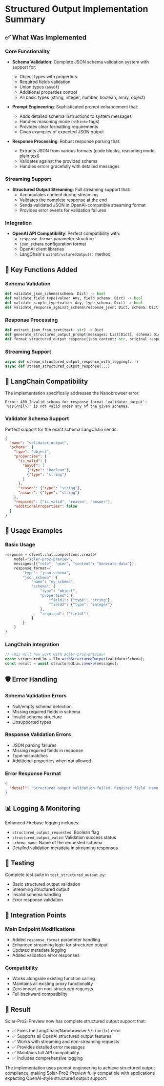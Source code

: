 # Structured Output Implementation Summary

## ✅ What Was Implemented

### Core Functionality
- **Schema Validation**: Complete JSON schema validation system with support for:
  - Object types with properties
  - Required fields validation
  - Union types (`anyOf`)
  - Additional properties control
  - All basic types (string, integer, number, boolean, array, object)

- **Prompt Engineering**: Sophisticated prompt enhancement that:
  - Adds detailed schema instructions to system messages
  - Handles reasoning mode (`<think>` tags)
  - Provides clear formatting requirements
  - Gives examples of expected JSON output

- **Response Processing**: Robust response parsing that:
  - Extracts JSON from various formats (code blocks, reasoning mode, plain text)
  - Validates against the provided schema
  - Handles errors gracefully with detailed messages

### Streaming Support
- **Structured Output Streaming**: Full streaming support that:
  - Accumulates content during streaming
  - Validates the complete response at the end
  - Sends validated JSON in OpenAI-compatible streaming format
  - Provides error events for validation failures

### Integration
- **OpenAI API Compatibility**: Perfect compatibility with:
  - `response_format` parameter structure
  - `json_schema` configuration format
  - OpenAI client libraries
  - LangChain's `withStructuredOutput()` method

## 🔧 Key Functions Added

### Schema Validation
```python
def validate_json_schema(schema: Dict) -> bool
def validate_field_type(value: Any, field_schema: Dict) -> bool
def validate_simple_type(value: Any, type_schema: Dict) -> bool
def validate_response_against_schema(response_json: Dict, schema: Dict) -> bool
```

### Response Processing
```python
def extract_json_from_text(text: str) -> Dict
def generate_structured_output_prompt(messages: List[Dict], schema: Dict, schema_name: str) -> List[Dict]
def format_structured_output_response(json_content: str, original_response: Dict) -> Dict
```

### Streaming Support
```python
async def stream_structured_output_response_with_logging(...)
async def stream_structured_output_response(...)
```

## 🎯 LangChain Compatibility

The implementation specifically addresses the Nanobrowser error:
```
Error: 400 Invalid schema for response_format 'validator_output': '%!s(<nil>)' is not valid under any of the given schemas.
```

### Validator Schema Support
Perfect support for the exact schema LangChain sends:
```json
{
  "name": "validator_output",
  "schema": {
    "type": "object",
    "properties": {
      "is_valid": {
        "anyOf": [
          {"type": "boolean"},
          {"type": "string"}
        ]
      },
      "reason": {"type": "string"},
      "answer": {"type": "string"}
    },
    "required": ["is_valid", "reason", "answer"],
    "additionalProperties": false
  }
}
```

## 🚀 Usage Examples

### Basic Usage
```python
response = client.chat.completions.create(
    model="solar-pro2-preview",
    messages=[{"role": "user", "content": "Generate data"}],
    response_format={
        "type": "json_schema",
        "json_schema": {
            "name": "my_schema",
            "schema": {
                "type": "object",
                "properties": {
                    "field1": {"type": "string"},
                    "field2": {"type": "integer"}
                },
                "required": ["field1"]
            }
        }
    }
)
```

### LangChain Integration
```typescript
// This will now work with solar-pro2-preview!
const structuredLlm = llm.withStructuredOutput(validatorSchema);
const result = await structuredLlm.invoke(messages);
```

## 🛡️ Error Handling

### Schema Validation Errors
- Null/empty schema detection
- Missing required fields in schema
- Invalid schema structure
- Unsupported types

### Response Validation Errors
- JSON parsing failures
- Missing required fields in response
- Type mismatches
- Additional properties when not allowed

### Error Response Format
```json
{
  "detail": "Structured output validation failed: Required field 'name' missing from response"
}
```

## 📊 Logging & Monitoring

Enhanced Firebase logging includes:
- `structured_output_requested`: Boolean flag
- `structured_output_valid`: Validation success status
- `schema_name`: Name of the requested schema
- Detailed validation metadata in streaming responses

## 🧪 Testing

Complete test suite in `test_structured_output.py`:
- Basic structured output validation
- Streaming structured output
- Invalid schema handling
- Error response validation

## 🔄 Integration Points

### Main Endpoint Modifications
- Added `response_format` parameter handling
- Enhanced streaming logic for structured output
- Updated metadata logging
- Added validation error responses

### Compatibility
- Works alongside existing function calling
- Maintains all existing proxy functionality
- Zero impact on non-structured requests
- Full backward compatibility

## 🎉 Result

Solar-Pro2-Preview now has complete structured output support that:
- ✅ Fixes the LangChain/Nanobrowser `%!s(<nil>)` error
- ✅ Supports all OpenAI structured output features
- ✅ Works with streaming and non-streaming requests
- ✅ Provides detailed error messages
- ✅ Maintains full API compatibility
- ✅ Includes comprehensive logging

The implementation uses prompt engineering to achieve structured output compliance, making Solar-Pro2-Preview fully compatible with applications expecting OpenAI-style structured output support. 